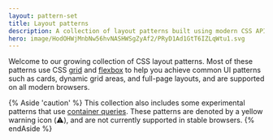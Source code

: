 ```yaml
---
layout: pattern-set
title: Layout patterns
description: A collection of layout patterns built using modern CSS APIs that will help you build common interfaces such as cards, dynamic grid areas, and full-page layouts.
hero: image/HodOHWjMnbNw56hvNASHWSgZyAf2/PRyD1Ad1GtT6IZLqWtu1.svg
---
```


Welcome to our growing collection of CSS layout patterns. Most of these patterns use CSS [grid](/learn/css/grid) and [flexbox](/learn/css/flexbox) to help you achieve common UI patterns such as cards, dynamic grid areas, and full-page layouts, and are supported on all modern browsers.

{% Aside 'caution' %}
This collection also includes some experimental patterns that use [container queries](https://developer.mozilla.org/docs/Web/CSS/CSS_Container_Queries). These patterns are denoted by a yellow warning icon (⚠️), and are not currently supported in stable browsers.
{% endAside %}
